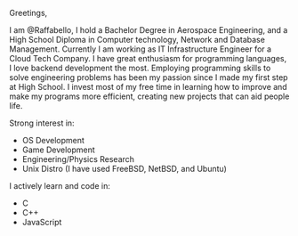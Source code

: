 Greetings,

I am @Raffabello, I hold a Bachelor Degree in Aerospace Engineering, and a High School Diploma in Computer technology, Network and Database Management.
Currently I am working as IT Infrastructure Engineer for a Cloud Tech Company.
I have great enthusiasm for programming languages, I love backend development the most.
Employing programming skills to solve engineering problems has been my passion since I made my first step at High School.
I invest most of my free time in learning how to improve and make my programs more efficient, creating new projects that can aid people life.

Strong interest in:
- OS Development
- Game Development
- Engineering/Physics Research
- Unix Distro (I have used FreeBSD, NetBSD, and Ubuntu)

I actively learn and code in:
* C
* C++
* JavaScript
